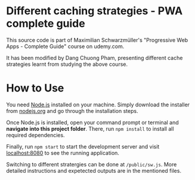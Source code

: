 # Different caching strategies - PWA complete guide

This source code is part of Maximilian Schwarzmüller's "Progressive Web Apps - Complete Guide" course on udemy.com.

It has been modified by Dang Chuong Pham, presenting different cache strategies learnt from studying the above course.

# How to Use

You need [Node.js](https://nodejs.org) installed on your machine. Simply download the installer from [nodejs.org](https://nodejs.org) and go through the installation steps.

Once Node.js is installed, open your command prompt or terminal and **navigate into this project folder**. There, run `npm install` to install all required dependencies.

Finally, run `npm start` to start the development server and visit [localhost:8080](http://localhost:8080) to see the running application.

Switching to different stratergies can be done at `/public/sw.js`. More detailed instructions and expetected outputs are in the mentioned files.
